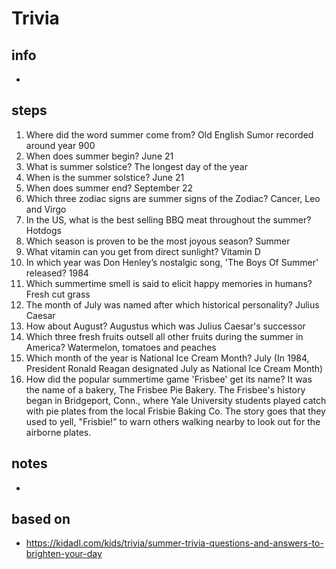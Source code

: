 # Trivia  

## info  
* 

## steps  
1. Where did the word summer come from? Old English Sumor recorded around year 900
2. When does summer begin? June 21
3. What is summer solstice? The longest day of the year
4. When is the summer solstice? June 21
5. When does summer end? September 22
6. Which three zodiac signs are summer signs of the Zodiac? Cancer, Leo and Virgo
7. In the US, what is the best selling BBQ meat throughout the summer? Hotdogs
8. Which season is proven to be the most joyous season? Summer
9. What vitamin can you get from direct sunlight? Vitamin D
10. In which year was Don Henley’s nostalgic song, 'The Boys Of Summer' released? 1984
11. Which summertime smell is said to elicit happy memories in humans? Fresh cut grass
12. The month of July was named after which historical personality? Julius Caesar
13. How about August? Augustus which was Julius Caesar's successor
14. Which three fresh fruits outsell all other fruits during the summer in America? Watermelon, tomatoes and peaches
15. Which month of the year is National Ice Cream Month? July (In 1984, President Ronald Reagan designated July as National Ice Cream Month)
16. How did the popular summertime game 'Frisbee' get its name? It was the name of a bakery, The Frisbee Pie Bakery. The Frisbee's history began in Bridgeport, Conn., where Yale University students played catch with pie plates from the local Frisbie Baking Co. The story goes that they used to yell, "Frisbie!" to warn others walking nearby to look out for the airborne plates.

## notes  
*  

## based on  
*  https://kidadl.com/kids/trivia/summer-trivia-questions-and-answers-to-brighten-your-day

